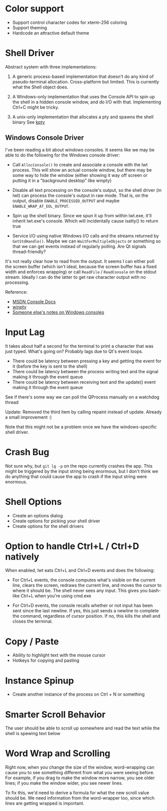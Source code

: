 
# Color support

* Support control character codes for xterm-256 coloring
* Support theming
* Hardcode an attractive default theme

# Shell Driver

Abstract system with three implementations:

1. A generic process-based implementation that doesn't do any kind of
   pseudo-terminal allocation. Cross-platform but limited. This is currently
   what the Shell object does.

2. A Windows-only implementation that uses the Console API to spin up the shell
   in a hidden console window, and do I/O with that. Implementing Ctrl+C might
   be tricky.

3. A unix-only implementation that allocates a pty and spawns the shell binary
   See [kpty](http://api.kde.org/4.x-api/kdelibs-apidocs/kpty/html/)

## Windows Console Driver

I've been reading a bit about windows consoles. It seems like we may be able to
do the following for the Windows console driver:

* Call `AllocConsole()` to create and associate a console with the lwt process.
  This will show an actual console window, but there may be some way to hide
  the window (either showing it way off screen or putting it in a "background
  desktop" like winpty)

* Disable all text processing on the console's output, so the shell driver (in
  lwt) can process the console's output in raw mode. That is, on the output,
  disable `ENABLE_PROCESSED_OUTPUT` and maybe `ENABLE_WRAP_AT_EOL_OUTPUT`.

* Spin up the shell binary. Since we spun it up from within lwt.exe, it'll
  inherit lwt.exe's console. Which will incidentally cause isatty() to return
  true

* Service I/O using native Windows I/O calls and the streams returned by 
  `GetStdHandle()`. Maybe we can `WaitForMultipleObjects` or something so that
  we can get events instead of regularly polling. Are Qt signals
  thread-friendly?

It's not really clear how to read from the output. It seems I can either poll
the screen buffer (which isn't ideal, because the screen buffer has a fixed
width and enforces wrapping) or call `ReadFile` / `ReadConsole` on the stdout
stream. Ideally I can do the latter to get raw character output with no
processing. 

Reference:

* [MSDN Console Docs](http://msdn.microsoft.com/en-us/library/windows/desktop/ms682010(v=vs.85).aspx)
* [winpty](https://github.com/rprichard/winpty)
* [Someone else's notes on Windows consoles](https://code.soundsoftware.ac.uk/projects/easyhg/wiki/TalkingToSubprocess)

# Input Lag

It takes about half a second for the terminal to print a character that was
just typed. What's going on? Probably lags due to Qt's event loops.

* There could be latency between pressing a key and getting the event for it
  (before the key is sent to the shell)
* There could be latency between the process writing text and the signal making
  it through the event queue
* There could be latency between receiving text and the update() event making
  it through the event queue

See if there's some way we can poll the QProcess manually on a watchdog thread

Update: Removed the third item by calling repaint instead of update. Already a
small improvement :)

Note that this might not be a problem once we have the windows-specific shell
driver.

# Crash Bug

Not sure why, but `git lg -p` on the repo currently crashes the app. This might
be triggered by the input string being enormous, but I don't think we do
anything that could cause the app to crash if the input string were enormous.

# Shell Options

* Create an options dialog
* Create options for picking your shell driver
* Create options for the shell drivers

# Option to handle Ctrl+L / Ctrl+D natively

When enabled, lwt eats Ctrl+L and Ctrl+D events and does the following:

* For Ctrl+L events, the console computes what's visible on the current line,
  clears the screen, redraws the current line, and moves the cursor to where it
  should be. The shell never sees any input. This gives you bash-like Ctrl+L
  when you're using cmd.exe

* For Ctrl+D events, the console recalls whether or not input has been sent
  since the last newline. If yes, this just sends a newline to complete the
  command, regardless of cursor position. If no, this kills the shell and
  closes the terminal.

# Copy / Paste

* Ability to highlight text with the mouse cursor
* Hotkeys for copying and pasting

# Instance Spinup

* Create another instance of the process on Ctrl + N or something

# Smarter Scroll Behavior

The user should be able to scroll up somewhere and read the text while the
shell is spewing text below

# Word Wrap and Scrolling

Right now, when you change the size of the window, word-wrapping can cause you
to see something different from what you were seeing before. For example, if
you drag to make the window more narrow, you see older lines; if you make the
window wider, you see newer lines.

To fix this, we'd need to derive a formula for what the new scroll value should
be. We need information from the word-wrapper too, since which lines are
getting wrapped is important. 

